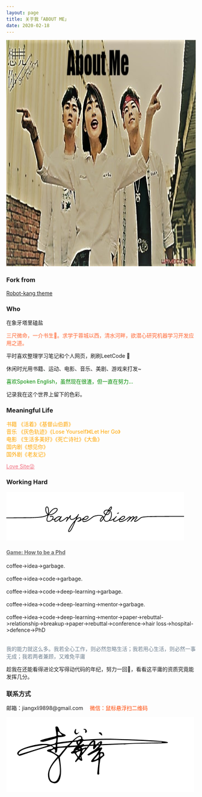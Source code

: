 ```yaml
---
layout: page
title: 关于我「ABOUT ME」 
date: 2020-02-18
---
```

<!-- <a href="/photos/" target="_blank"> -->
<img src="/images/xjn_aboutme.jpeg" height="600" width="1000" alt="photos"/>
<!-- </a> -->
<h3>Fork from</h3>
<a href="https://github.com/MengZheK/kangblog-theme">Robot-kang theme</a>

<h3>Who</h3>
在象牙塔里磕盐 
 <!-- <a href="/Mr.Kang_Developer/" target="_blank"> 「我的简历」 </a>     -->



<div style="color:#FF6633">
<p>	三尺微命，一介书生🧒。求学于蓉城以西，清水河畔，欲潜心研究机器学习开发应用之道。
<!-- 然所学颇杂，对诸多方面均有涉猎，喜欢研究一些新技术和关注一些最新的科技~  -->
</p>
</div>
<p>
平时喜欢整理学习笔记和个人网页，刷刷LeetCode 💯     
<p>
休闲时光用书籍、运动、电影、音乐、美剧、游戏来打发~
<p>
<!-- 喜欢巴黎，想着如果有机会一定会去巴黎生活一段时间         -->
<div style="color:#008B00">
<p>
喜欢Spoken English，虽然现在很渣，但一直在努力...        
</p>
</div>
<p>
记录我在这个世界上留下的色彩。
</p>
<h3> Meaningful Life </h3>
<div style="color:#FFA500">
<p>
书籍 《活着》《基督山伯爵》 
<br>
音乐 《灰色轨迹》《Lose Yourself》《Let Her Go》
<br>
电影 《生活多美好》《死亡诗社》《大鱼》
<br>
国内剧《想见你》
<br>
国外剧《老友记》
<a href="/lovekang/" style="color:#F16D7E"> <p>Love Site😜</p></a>  
</p>
</div>
<h3> Working Hard</h3>   
<img src="/images/carpediem_wide.png"> 
<br />
<p>
<a href="https://ymfa.github.io/phd-2048/" style="color:#696969" > <h4>Game: How to be a Phd</h4></a>
<p>  
coffee->idea->garbage.<br><br>
coffee->idea->code->garbage.<br><br>
coffee->idea->code->deep-learning->garbage.<br><br>
coffee->idea->code->deep-learning->mentor->garbage.<br><br>
coffee->idea->code->deep-learning->mentor->paper->rebuttal->relationship->breakup->paper->rebuttal->conference->hair loss->hospital->defence->PhD<br><br>
</p>
<div style="color:#708090">
<p>
     我的能力就这么多。我若全心工作，则必然忽略生活；我若用心生活，则必然一事无成；我若两者兼顾，又难免平庸
</p>
</div>
<p>
趁我在还能看得进论文写得动代码的年纪，努力一回💪，看看这平庸的资质究竟能发挥几分。
   
<p>

<!-- <h3> Ps </h3>   
<p>
如果你想搭建一个跟我一样的博客，可以看
<a href="https://robotkang.cc/1733.html"> Jekyll+Github个人博客构建之路 </a>
教程

<p>

有关于博客主题的建议和意见都可以提给我，让我们一起来打造一个精美的主题吧~ 😄    
博客源码在 <a target="_blank" href='https://github.com/MengZheK/kangblog-theme' target="_blank" >Github</a> 上，你的 Star 是我更新的动力，谢谢~  
<p> 

    
<p>

<div style="color:#FF0000">
<p>
♻模板代码可任意使用，但请保留本站友情链接。👣   
&emsp;      
本站名称：Robotkang &emsp;        
本站网址：https://www.robotkang.cc &emsp;         
</p>
</div> -->

<h3> 联系方式 </h3>         
<script>
	function mousemethod(op,imgid){
	document.getElementById(imgid).style.display=op;
	}
</script>

<p>邮箱：jiangxli9898@gmail.com &emsp;<a href="#" onmouseover="mousemethod('block','img1')" onmouseout="mousemethod('none','img1')" style="color:#FF4500;text-decoration:none">微信：鼠标悬浮扫二维码</a><img id="img1" src="/images/wechat.png" style="display:none;"  width="128" height="128">
 



<div class="divcss5-right">
	<a href="https://uestcljx.github.io/"><img src="/images/sig.gif"></a>
</div> 


